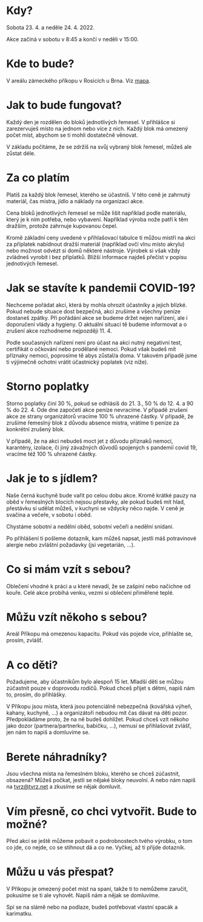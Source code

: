 # Kdy?
Sobota 23. 4. a neděle 24. 4. 2022.

Akce začíná v sobotu v 8:45 a končí v neděli v 15:00.

# Kde to bude?
V areálu zámeckého příkopu v Rosicích u Brna. Viz [mapa](https://www.mapy.cz/s/motocamoha).

# Jak to bude fungovat?
Každý den je rozdělen do bloků jednotlivých řemesel. V přihlášce si zarezervuješ místo na jednom nebo více z nich.
Každý blok má omezený počet míst, abychom se ti mohli dostatečně věnovat.

V základu počítáme, že se zdržíš na svůj vybraný blok řemesel, můžeš ale zůstat déle.

# Za co platím
Platíš za každý blok řemesel, kterého se účastníš. V této ceně je zahrnutý materiál, čas mistra, jídlo a náklady na organizaci akce.

Cena bloků jednotlivých řemesel se může lišit například podle materiálu, který je k nim potřeba, nebo vybavení.
Například výroba nože patří k těm dražším, protože zahrnuje kupovanou čepel.

Kromě základní ceny uvedené v přihlašovací tabulce ti můžou mistři na akci za příplatek nabídnout dražší materiál
(například ovčí vlnu místo akrylu) nebo možnost odvézt si domů některé nástroje. Výrobek si však vždy zvládneš vyrobit i bez příplatků.
Bližší informace najdeš přečíst v popisu jednotivých řemesel.

# Jak se stavíte k pandemii COVID-19?
Nechceme pořádat akci, která by mohla ohrozit účastníky a jejich blízké. Pokud nebude situace dost bezpečná,
akci zrušíme a všechny peníze dostaneš zpátky. Při pořádání akce se budeme držet nejen nařízení, ale i doporučení
vlády a hygieny. O aktuální situaci tě budeme informovat a o zrušení akce rozhodneme nejpozději 11. 4.

Podle současných nařízení není pro účast na akci nutný negativní test, certifikát o očkování nebo prodělané nemoci.
Pokud však budeš mít příznaky nemoci, poprosíme tě abys zůstal/a doma. V takovém případě jsme ti výjimečně ochotni vrátit účastnický poplatek (viz níže).

# Storno poplatky
Storno poplatky činí 30 %, pokud se odhlásíš do 21. 3., 50 % do 12. 4. a 90 % do 22. 4. Ode dne započetí akce peníze nevracíme.
V případě zrušení akce ze strany organizátorů vracíme 100 % uhrazené částky. V případě, že zrušíme řemeslný blok z důvodu
absence mistra, vrátíme ti peníze za konkrétní zrušený blok.

V případě, že na akci nebudeš moct jet z důvodu příznaků nemoci, karantény, izolace, či jiný závažných důvodů
spojených s pandemií covid 19, vracíme též 100 % uhrazené částky.

# Jak je to s jídlem?
Naše černá kuchyně bude vařit po celou dobu akce. Kromě krátké pauzy na oběd v řemeslných blocích nejsou přestavky,
ale pokud budeš mít hlad, přestávku si udělat můžeš, v kuchyni se vždycky něco najde. V ceně je svačina a večeře, v sobotu i oběd.

Chystáme sobotní a nedělní oběd, sobotní večeři a nedělní snídani.

Po přihlášení ti pošleme dotazník, kam můžeš napsat, jestli máš potravinové alergie nebo zvláštní požadavky (jsi vegetarián, …).

# Co si mám vzít s sebou?
Oblečení vhodné k práci a u které nevadí, že se zašpiní nebo načichne od kouře. Celé akce probíhá venku, vezmi si oblečení přiměřené teplé.

# Můžu vzít někoho s sebou?
Areál Příkopu má omezenou kapacitu. Pokud vás pojede více, přihlašte se, prosím, zvlášť.

# A co děti?
Požadujeme, aby účastníkům bylo alespoň 15 let. Mladší děti se můžou zúčastnit pouze v doprovodu rodičů.
Pokud chceš přijet s dětmi, napiš nám to, prosím, do přihlášky.

V Příkopu jsou místa, která jsou potenciálně nebezpečná (kovářská výheň, kahany, kuchyně, …) a organizátoři nebudou mít čas
dávat na děti pozor. Předpokládáme proto, že na ně budeš dohlížet. Pokud chceš vzít někoho jako dozor (partnera/partnerku, babičku, …),
nemusí se přihlašovat zvlášť, jen nám to napiš a domluvíme se.

# Berete náhradníky?
Jsou všechna místa na řemeslném bloku, kterého se chceš zúčastnit, obsazená? Můžeš počkat, jestli se nějaké bloky neuvolní.
A nebo nám napiš na [tvrz@tvrz.net](mailto:tvrz@tvrz.net) a zkusíme se nějak domluvit.

# Vím přesně, co chci vytvořit. Bude to možné?
Před akcí se ještě můžeme pobavit o podrobnostech tvého výrobku, o tom co jde, co nejde, co se stihnout dá a co ne. Vyčkej, až ti přijde dotazník.

# Můžu u vás přespat?
V Příkopu je omezený počet míst na spaní, takže ti to nemůžeme zaručit, pokusíme se ti ale vyhovět. Napiš nám a nějak se domluvíme.

Spí se na slámě nebo na podlaze, budeš potřebovat vlastní spacák a karimatku.

